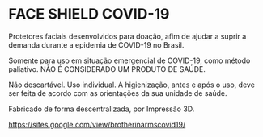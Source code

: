 # FACE SHIELD COVID-19

Protetores faciais desenvolvidos para doação, afim de ajudar a suprir a demanda durante a epidemia de COVID-19 no Brasil.

Somente para uso em situação emergencial de COVID-19, como método paliativo. NÃO É CONSIDERADO UM PRODUTO DE SAÚDE.
 
Não descartável. Uso individual. A higienização, antes e após o uso, deve ser feita de acordo com as orientações da sua unidade de saúde. 
 
Fabricado de forma descentralizada, por Impressão 3D.

https://sites.google.com/view/brotherinarmscovid19/
